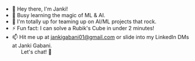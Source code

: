 ### 
- 👋 Hey there, I'm Janki!
- 🌱 Busy learning the magic of ML & AI.
- 👀 I'm totally up for teaming up on AI/ML projects that rock.
- ⚡ Fun fact: I can solve a Rubik's Cube in under 2 minutes!
- 📫 Hit me up at jankigabani01@gmail.com or slide into my LinkedIn DMs at Janki Gabani. <br/>&nbsp;&nbsp;&nbsp;&nbsp;&nbsp;  Let's chat! 🚀


